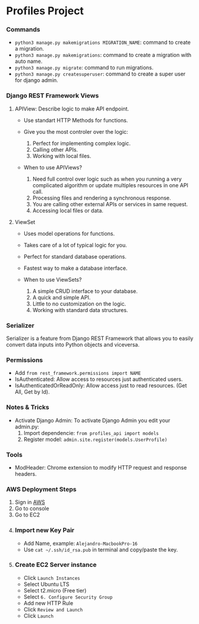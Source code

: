 # Profiles Project

### Commands

- `python3 manage.py makemigrations MIGRATION_NAME`: command to create a migration.
- `python3 manage.py makemigrations`: command to create a migration with auto name.
- `python3 manage.py migrate`: command to run migrations.
- `python3 manage.py createsuperuser`: command to create a super user for django admin.

### Django REST Framework Views

1. APIView: Describe logic to make API endpoint.

   - Use standart HTTP Methods for functions.
   - Give you the most controler over the logic:

     1. Perfect for implementing complex logic.
     2. Calling other APIs.
     3. Working with local files.

   - When to use APIViews?

     1. Need full control over logic such as when you running a very complicated algorithm or update multiples resources in one API call.
     2. Processing files and rendering a synchronous response.
     3. You are calling other external APIs or services in same request.
     4. Accessing local files or data.

2. ViewSet

   - Uses model operations for functions.
   - Takes care of a lot of typical logic for you.
   - Perfect for standard database operations.
   - Fastest way to make a database interface.

   - When to use ViewSets?

     1. A simple CRUD interface to your database.
     2. A quick and simple API.
     3. Little to no customization on the logic.
     4. Working with standard data structures.

### Serializer

Serializer is a feature from Django REST Framework that allows you to easily convert data inputs into Python objects and viceversa.

### Permissions

- Add `from rest_framework.permissions import NAME`
- IsAuthenticated: Allow access to resources just authenticated users.
- IsAuthenticatedOrReadOnly: Allow access just to read resources. (Get All, Get by Id).

### Notes & Tricks

- Activate Django Admin: To activate Django Admin you edit your admin.py:
  1. Import dependencie: `from profiles_api import models`
  2. Register model: `admin.site.register(models.UserProfile)`

### Tools

- ModHeader: Chrome extension to modify HTTP request and response headers.

### AWS Deployment Steps

1. Sign in [AWS](https://aws.amazon.com/)
2. Go to console
3. Go to EC2
4. ### Import new Key Pair
   - Add Name, example: `Alejandro-MacbookPro-16`
   - Use `cat ~/.ssh/id_rsa.pub` in terminal and copy/paste the key.
5. ### Create EC2 Server instance
   - Click `Launch Instances`
   - Select Ubuntu LTS
   - Select t2.micro (Free tier)
   - Select `6. Configure Security Group`
   - Add new HTTP Rule
   - Click `Review and Launch`
   - Click `Launch`
